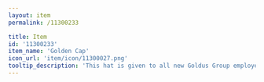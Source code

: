 ```yaml
---
layout: item
permalink: /11300233

title: Item
id: '11300233'
item_name: 'Golden Cap'
icon_url: 'item/icon/11300027.png'
tooltip_description: 'This hat is given to all new Goldus Group employees who survive $npcName:11000252$''s intense interview process.'
---
```

